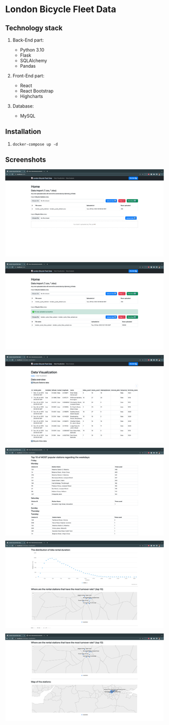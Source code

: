 # London Bicycle Fleet Data

## Technology stack

1) Back-End part:
    - Python 3.10
    - Flask
    - SQLAlchemy
    - Pandas

2) Front-End part:
   - React
   - React Bootstrap
   - Highcharts

3) Database:
    - MySQL

## Installation
1) `docker-compose up -d`

## Screenshots
![](github_screenshots/1.png)

![](github_screenshots/2.png)

![](github_screenshots/3.png)

![](github_screenshots/4.png)

![](github_screenshots/5.png)

![](github_screenshots/6.png)